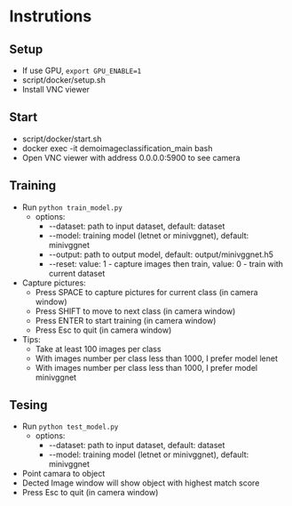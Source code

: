 # Instrutions

## Setup

- If use GPU, `export GPU_ENABLE=1`
- script/docker/setup.sh
- Install VNC viewer

## Start

- script/docker/start.sh
- docker exec -it demoimageclassification_main bash
- Open VNC viewer with address 0.0.0.0:5900 to see camera

## Training

- Run `python train_model.py`
  - options:
    - --dataset: path to input dataset, default: dataset
    - --model: training model (letnet or minivggnet), default: minivggnet
    - --output: path to output model, default: output/minivggnet.h5
    - --reset: value: 1 - capture images then train, value: 0 - train with current dataset
- Capture pictures:
  - Press SPACE to capture pictures for current class (in camera window)
  - Press SHIFT to move to next class (in camera window)
  - Press ENTER to start training (in camera window)
  - Press Esc to quit (in camera window)
- Tips:
  - Take at least 100 images per class
  - With images number per class less than 1000, I prefer model lenet
  - With images number per class less than 1000, I prefer model minivggnet

## Tesing

- Run `python test_model.py`
  - options:
    - --dataset: path to input dataset, default: dataset
    - --model: training model (letnet or minivggnet), default: minivggnet
- Point camara to object
- Dected Image window will show object with highest match score
- Press Esc to quit (in camera window)
